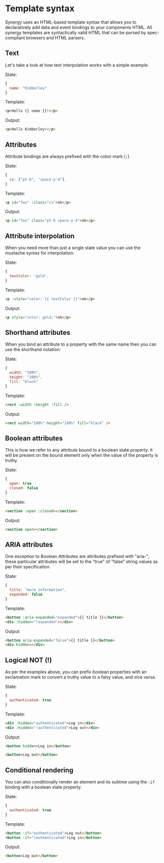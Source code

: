 <x-app>

# Template syntax

Synergy uses an HTML-based template syntax that allows you to
declaratively add data and event bindings to your components HTML. All
synergy templates are syntactically valid HTML that can be parsed by
spec-compliant browsers and HTML parsers.

## Text

Let's take a look at how text interpolation works with a simple example.

State:

```js
{
  name: "Kimberley"
}
```

Template:

```html
<p>Hello {{ name }}!</p>
```

Output:

```html
<p>Hello Kimberley!</p>
```

## Attributes

Attribute bindings are always prefixed with the colon mark (`:`).

State:

```js
{
  cx: ["pt-6", "space-y-4"],
}
```

Template:

```html
<p id="foo" :class="cx">ok</p>
```

Output:

```html
<p id="foo" class="pt-6 space-y-4">ok</p>
```

## Attribute interpolation

When you need more than just a single state value you can use the mustache syntax for interpolation:

State:

```js
{
  textColor: 'gold',
}
```

Template:

```html
<p :style="color: {{ textColor }}">ok</p>
```

Output:

```html
<p style="color: gold;">ok</p>
```

## Shorthand attributes

When you bind an attribute to a property with the same name then you can use the shorthand notation:

State:

```js
{
  width: "100%",
  height: "100%",
  fill: "black"
}
```

Template:

```html
<rect :width :height :fill />
```

Output:

```html
<rect width="100%" height="100%" fill="black" />
```

## Boolean attributes

This is how we refer to any attribute bound to a boolean state property. It will be present on the bound element only when the value of the property is truthy.

State:

```js
{
  open: true
  closed: false
}
```

Template:

```html
<section :open :closed></section>
```

Output:

```html
<section open></section>
```

## ARIA attributes

One exception to Boolean Attributes are attributes prefixed with "aria-", these particular attributes will be set to the "true" of "false" string values as per their specification.

State:

```js
{
  title: "more information",
  expanded: false
}
```

Template:

```html
<button :aria-expanded="expanded">{{ title }}</button>
<div :hidden="!expanded"></div>
```

Output:

```html
<button aria-expanded="false">{{ title }}</button>
<div hidden></div>
```

## Logical NOT (!)

As per the examples above, you can prefix boolean properties with an exclamation mark to convert a truthy value to a falsy value, and vice versa.

State:

```js
{
  authenticated: true
}
```

Template:

```html
<div :hidden="authenticated">Log in</div>
<div :hidden="!authenticated">Log out</div>
```

Output:

```html
<button hidden>Log in</button>

<button>Log out</button>
```

## Conditional rendering

You can also conditionally render an element and its subtree using the `:if` binding with a boolean state property.

State:

```js
{
  authenticated: true
}
```

Template:

```html
<button :if="authenticated">Log out</button>
<button :if="!authenticated">Log in</button>
```

Output:

```html
<button>Log out</button>
```

</x-app>

